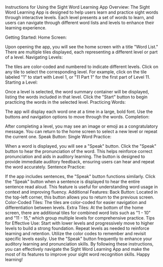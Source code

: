 Instructions for Using the Sight Word Learning App
Overview:
The Sight Word Learning App is designed to help users learn and practice sight words through interactive levels. Each level presents a set of words to learn, and users can navigate through different word lists and levels to enhance their learning experience.

Getting Started:
Home Screen:

Upon opening the app, you will see the home screen with a title "Word List."
There are multiple tiles displayed, each representing a different level or part of a level.
Navigating Levels:

The tiles are color-coded and numbered to indicate different levels.
Click on any tile to select the corresponding level. For example, click on the tile labeled "1" to start with Level 1, or "11 Part 1" for the first part of Level 11.
Starting a Level:

Once a level is selected, the word summary container will be displayed, listing the words included in that level.
Click the "Start" button to begin practicing the words in the selected level.
Practicing Words:

The app will display each word one at a time in a large, bold font.
Use the buttons and navigation options to move through the words.
Completion:

After completing a level, you may see an image or emoji as a congratulatory message.
You can return to the home screen to select a new level or repeat the current one.
Speak Button:
Single Word Practice:

When a word is displayed, you will see a "Speak" button.
Click the "Speak" button to hear the pronunciation of the word. This helps reinforce correct pronunciation and aids in auditory learning.
The button is designed to provide immediate auditory feedback, ensuring users can hear and repeat the word accurately.
Sentence Practice:

If the app includes sentences, the "Speak" button functions similarly.
Click the "Speak" button when a sentence is displayed to hear the entire sentence read aloud.
This feature is useful for understanding word usage in context and improving fluency.
Additional Features:
Back Button: Located in the top-left corner, this button allows you to return to the previous screen.
Color-Coded Tiles: The tiles are color-coded for easier navigation and differentiation between levels.
Extra Tiles: At the bottom of the home screen, there are additional tiles for combined word lists such as "1 - 10" and "11 - 15," which group multiple levels for comprehensive practice.
Tips for Effective Use:
Start with lower levels and progressively move to higher levels to build a strong foundation.
Repeat levels as needed to reinforce learning and retention.
Utilize the color codes to remember and revisit specific levels easily.
Use the "Speak" button frequently to enhance your auditory learning and pronunciation skills.
By following these instructions, you can effectively navigate the Sight Word Learning App and make the most of its features to improve your sight word recognition skills. Happy learning!
